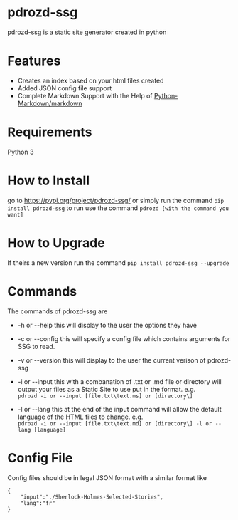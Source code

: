 # pdrozd-ssg

pdrozd-ssg is a static site generator created in python

# Features
 * Creates an index based on your html files created
 * Added JSON config file support 
 * Complete Markdown Support with the Help of [Python-Markdown/markdown](https://github.com/Python-Markdown/markdown)

# Requirements

Python 3

# How to Install

go to https://pypi.org/project/pdrozd-ssg/ or simply run the command `pip install pdrozd-ssg` 
to run use the command `pdrozd [with the command you want]`

# How to Upgrade

If theirs a new version run the command `pip install pdrozd-ssg --upgrade`

# Commands

The commands of pdrozd-ssg are
* -h or --help this will display to the user the options they have

* -c or --config this will specify a config file which contains arguments for SSG to read.

* -v or --version this will display to the user the current verison of pdrozd-ssg

* -i or --input this with a combanation of .txt or .md file or directory will output your files as a Static Site
  to use put in the format. e.g. <br>
   ```pdrozd -i or --input [file.txt\text.ms] or [directory\]``` 

* -l or --lang this at the end of the input command will allow the default language of the HTML files to change. e.g.<br>
   ```pdrozd -i or --input [file.txt\text.md] or [directory\] -l or --lang [language]```

# Config File
Config files should be in legal JSON format with a similar format like
``` 
{
    "input":"./Sherlock-Holmes-Selected-Stories",
    "lang":"fr"
} 
```
